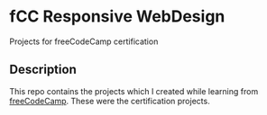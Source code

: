 # fCC Responsive WebDesign
Projects for freeCodeCamp certification

## Description
This repo contains the projects which I created while learning from [freeCodeCamp](freecodecamp.org). These were the certification projects.
